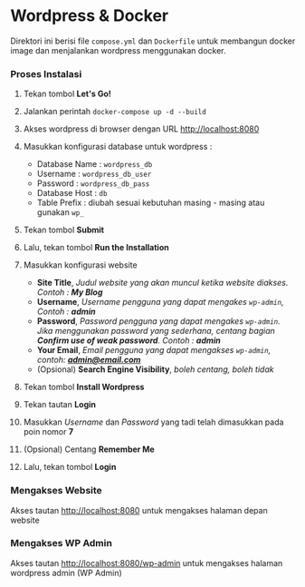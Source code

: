 # Wordpress & Docker

Direktori ini berisi file `compose.yml` dan `Dockerfile` untuk membangun docker image dan menjalankan wordpress menggunakan docker.

### Proses Instalasi

1. Tekan tombol **Let's Go!**
2. Jalankan perintah `docker-compose up -d --build`
3. Akses wordpress di browser dengan URL [http://localhost:8080](http://localhost:8080)
4. Masukkan konfigurasi database untuk wordpress :

   - Database Name : `wordpress_db`
   - Username : `wordpress_db_user`
   - Password : `wordpress_db_pass`
   - Database Host : `db`
   - Table Prefix : diubah sesuai kebutuhan masing - masing atau gunakan `wp_`

5. Tekan tombol **Submit**
6. Lalu, tekan tombol **Run the Installation**
7. Masukkan konfigurasi website
   - **Site Title**, _Judul website yang akan muncul ketika website diakses. Contoh : **My Blog**_
   - **Username**, _Username pengguna yang dapat mengakes `wp-admin`, Contoh : **admin**_
   - **Password**, _Password pengguna yang dapat mengakes `wp-admin`. Jika menggunakan password yang sederhana, centang bagian **Confirm use of weak password**. Contoh : **admin**_
   - **Your Email**, _Email pengguna yang dapat mengakses `wp-admin`, contoh: **admin@email.com**_
   - (Opsional) **Search Engine Visibility**, _boleh centang, boleh tidak_
8. Tekan tombol **Install Wordpress**
9. Tekan tautan **Login**
10. Masukkan _Username_ dan _Password_ yang tadi telah dimasukkan pada poin nomor **7**
11. (Opsional) Centang **Remember Me**
12. Lalu, tekan tombol **Login**

### Mengakses Website

Akses tautan [http://localhost:8080](http://localhost:8080) untuk mengakses halaman depan website

### Mengakses WP Admin

Akses tautan [http://localhost:8080/wp-admin](http://localhost:8080/wp-admin) untuk mengakses halaman wordpress admin (WP Admin)
